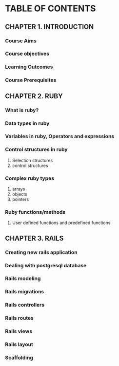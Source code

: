 # TABLE OF CONTENTS

## CHAPTER 1. INTRODUCTION
### Course Aims
### Course objectives
### Learning Outcomes
### Course Prerequisites
## CHAPTER 2. RUBY
### What is ruby?
### Data types in ruby
### Variables in ruby, Operators and expressions
### Control structures in ruby
1. Selection structures
2. control structures
### Complex ruby types
1. arrays 
2. objects
3. pointers
### Ruby functions/methods
1. User defined functions and predefined functions

## CHAPTER 3. RAILS
### Creating new rails application
### Dealing with postgresql database
### Rails modeling
### Rails migrations
### Rails controllers
### Rails routes
### Rails views
### Rails layout
### Scaffolding


